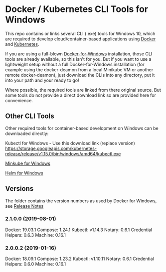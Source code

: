 # Docker / Kubernetes CLI Tools for Windows
This repo contains or links several CLI (.exe) tools for Windows 10, which are required to develop cloud/container-based applications using [Docker](https://www.docker.com/) and [Kubernetes](https://kubernetes.io/).

If you are using a full-blown [Docker-for-Windows](https://hub.docker.com/editions/community/docker-ce-desktop-windows) installation, those CLI tools are already available, so this isn't for you. But if you want to use a lightweight setup without a full Docker-for-Windows installation (for example using the docker-deamon from a local Minikube VM or another remote docker-deamon), just download the CLIs into any directory, put it into your path and your ready to go!

Where possible, the required tools are linked from there original source. But some tools do not provide a direct download link so are provided here for convenience.

## Other CLI Tools
Other required tools for container-based development on Windows can be downloaded directly:

Kubectl for Windows - Use this download link (replace version)
https://storage.googleapis.com/kubernetes-release/release/v1.15.0/bin/windows/amd64/kubectl.exe

[Minkube for Windows](https://github.com/kubernetes/minikube/releases)

[Helm for Windows](https://github.com/helm/helm/releases)

## Versions
The folder contains the version numbers as used by Docker for Windows, see [Release Notes](https://docs.docker.com/docker-for-windows/release-notes/)

### 2.1.0.0 (2019-08-01)
Docker: 19.03.1
Compose: 1.24.1
Kubectl: v1.14.3
Notary: 0.6.1
Credential Helpers: 0.6.3
Machine: 0.16.1

### 2.0.0.2 (2019-01-16)
Docker: 18.09.1
Compose: 1.23.2
Kubectl: v1.10.11
Notary: 0.6.1
Credential Helpers: 0.6.0
Machine: 0.16.1

